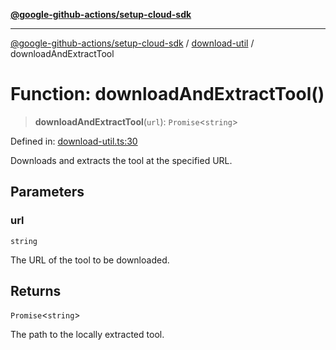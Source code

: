 [**@google-github-actions/setup-cloud-sdk**](../../README.md)

***

[@google-github-actions/setup-cloud-sdk](../../modules.md) / [download-util](../README.md) / downloadAndExtractTool

# Function: downloadAndExtractTool()

> **downloadAndExtractTool**(`url`): `Promise`\<`string`\>

Defined in: [download-util.ts:30](https://github.com/google-github-actions/setup-cloud-sdk/blob/main/src/download-util.ts#L30)

Downloads and extracts the tool at the specified URL.

## Parameters

### url

`string`

The URL of the tool to be downloaded.

## Returns

`Promise`\<`string`\>

The path to the locally extracted tool.
